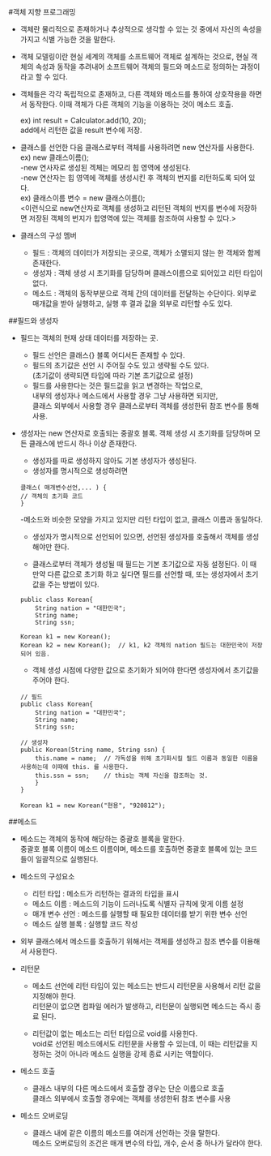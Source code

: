 #객체 지향 프로그래밍

* 객체란 물리적으로 존재하거나 추상적으로 생각할 수 있는 것 중에서 자신의 속성을 가지고 식별 가능한 것을 말한다.

* 객체 모델링이란 현실 세계의 객체를 소프트웨어 객체로 설계하는 것으로, 현실 객체의 속성과 동작을 추려내어 소프트웨어 객체의 필드와 메소드로 정의하는 과정이라고 할 수 있다. 

* 객체들은 각각 독립적으로 존재하고, 다른 객체와 메소드를 통하여 상호작용을 하면서 동작한다. 이때 객체가 다른 객체의 기능을 이용하는 것이 메소드 호출.
   
    ex) int result = Calculator.add(10, 20);    
    add에서 리턴한 값을 result 변수에 저장.  
 
 * 클래스를 선언한 다음 클래스로부터 객체를 사용하려면 new 연산자를 사용한다.   
 ex) new 클래스이름();   
 -new 연사자로 생성된 겍체는 메모리 힙 영역에 생성된다.  
 -new 연산자는 힙 영역에 객체를 생성시킨 후 객체의 번지를 리턴하도록 되어 있다.    
  ex) 클래스이름 변수 = new 클래스이름();   
  <이런식으로 new연산자로 객체를 생성하고 리턴된 객체의 번지를 변수에 저장하면 저장된 객체의 번지가 힙영역에 있는 객체를 참조하여 사용할 수 있다.>  
  
 * 클래스의 구성 멤버
    * 필드 : 객체의 데이터가 저장되는 곳으로, 객체가 소멸되지 않는 한 객체와 함께 존재한다.
    * 생성자 : 객체 생성 시 초기화를 담당하며 클래스이름으로 되어있고 리턴 타입이 없다.
    * 메소드 : 객체의 동작부분으로 객체 간의 데이터를 전달하는 수단이다. 외부로 매개값을 받아 실행하고, 실행 후 결과 값을 외부로 리턴할 수도 있다.    
    
 ##필드와 생성자
 
 * 필드는 객체의 현재 상태 데이터를 저장하는 곳.   
    * 필드 선언은 클래스{} 블록 어디서든 존재할 수 있다.    
    * 필드의 초기값은 선언 시 주어질 수도 있고 생략될 수도 있다.    
    (초기값이 생략되면 타입에 따라 기본 초기값으로 설정)
    * 필드를 사용한다는 것은 필드값을 읽고 변경하는 작업으로,   
    내부의 생성자나 메소드에서 사용할 경우 그냥 사용하면 되지만,  
    클래스 외부에서 사용할 경우 클래스로부터 객체를 생성한뒤 참조 변수를 통해 사용.
   
  * 생성자는 new 연산자로 호출되는 중괄호 블록. 객체 생성 시 초기화를 담당하며 모든 클래스에 반드시 하나 이상 존재한다.    
     * 생성자를 따로 생성하지 않아도 기본 생성자가 생성된다.
     * 생성자를 명시적으로 생성하려면
     ````
    클래스( 매개변수선언,... ) {
    // 객체의 초기화 코드
    }
    ```` 
    -메소드와 비슷한 모양을 가지고 있지만 리턴 타입이 없고, 클래스 이름과 동일하다.  
    
    * 생성자가 명시적으로 선언되어 있으면, 선언된 생성자를 호출해서 객체를 생성해야만 한다.
   
    * 클래스로부터 객체가 생성될 때 필드는 기본 초기값으로 자동 설정된다. 이 때 만약 다른 값으로 초기화 하고 싶다면 필드를 선언할 때, 또는 생성자에서 초기값을 주는 방법이 있다.   
    ````
    public class Korean{
        String nation = "대한민국";
        String name;
        String ssn;
    ````
    ````
    Korean k1 = new Korean();
    Korean k2 = new Korean();  // k1, k2 객체의 nation 필드는 대한민국이 저장 되어 있음.
    ````
    
    * 객체 생성 시점에 다양한 값으로 초기화가 되어야 한다면 생성자에서 초기값을 주어야 한다.
    ````
    // 필드
    public class Korean{
        String nation = "대한민국";
        String name;
        String ssn;
    
    // 생성자
    public Korean(String name, String ssn) {
        this.name = name;  // 가독성을 위해 초기화시킬 필드 이름과 동일한 이름을 사용하는데 이때에 this. 를 사용한다.
        this.ssn = ssn;    // this는 객체 자신을 참조하는 것.
        }
    }
    
    ````
    ````
    Korean k1 = new Korean("현용", "920812");
     ````
       
 ##메소드
 
 * 메소드는 객체의 동작에 해당하는 중괄호 블록을 말한다.   
  중괄호 블록 이름이 메소드 이름이며, 메소드를 호출하면 중괄호 블록에 있는 코드들이 일괄적으로 실행된다.    
  
 * 메소드의 구성요소
    * 리턴 타입 : 메소드가 리턴하는 결과의 타입을 표시  
    * 메소드 이름 : 메소드의 기능이 드러나도록 식별자 규칙에 맞게 이름 설정 
    * 매개 변수 선언 : 메소드를 실행할 때 필요한 데이터를 받기 위한 변수 선언    
    * 메소드 실행 블록 : 실행할 코드 작성
    
 * 외부 클래스에서 메소드를 호출하기 위해서는 객체를 생성하고 참조 변수를 이용해서 사용한다.   
 
 * 리턴문
    * 메소드 선언에 리턴 타입이 있는 메소드는 반드시 리턴문을 사용해서 리턴 값을 지정해야 한다.   
    리턴문이 없으면 컴파일 에러가 발생하고, 리턴문이 실행되면 메소드는 즉시 종료 된다.
    
    * 리턴값이 없는 메소드는 리턴 타입으로 void를 사용한다.  
    void로 선언된 메소드에서도 리턴문을 사용할 수 있는데, 이 때는 리턴값을 지정하는 것이 아니라 
    메소드 실행을 강제 종료 시키는 역할이다.
 
 * 메소드 호출
    * 클래스 내부의 다른 메소드에서 호출할 경우는 단순 이름으로 호출   
      클래스 외부에서 호출할 경우에는 객체를 생성한뒤 참조 변수를 사용
      
 * 메소드 오버로딩
    * 클래스 내에 같은 이름의 메소드를 여러개 선언하는 것을 말한다.   
    메소드 오버로딩의 조건은 매개 변수의 타입, 개수, 순서 중 하나가 달라야 한다.
 
 